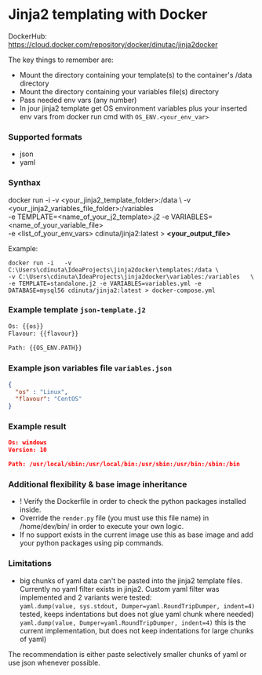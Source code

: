 # Jinja2 templating with Docker

DockerHub: https://cloud.docker.com/repository/docker/dinutac/jinja2docker  


The key things to remember are:   
* Mount the directory containing your template(s) to the container's /data directory
* Mount the directory containing your variables file(s) directory
* Pass needed env vars (any number)
* In jour jinja2 template get OS environment variables plus your inserted env vars from docker run cmd with ```OS_ENV.<your_env_var>```

### Supported formats
- json
- yaml

### Synthax
docker run -i   -v <your_jinja2_template_folder>:/data \ 
-v <your_jinja2_variables_file_folder>:/variables  \
-e TEMPLATE=<name_of_your_j2_template>.j2 -e VARIABLES=<name_of_your_variable_file> \
-e <list_of_your_env_vars> cdinuta/jinja2:latest > **<your_output_file>**

Example: 
```
docker run -i   -v C:\Users\cdinuta\IdeaProjects\jinja2docker\templates:/data \
-v C:\Users\cdinuta\IdeaProjects\jinja2docker\variables:/variables   \
-e TEMPLATE=standalone.j2 -e VARIABLES=variables.yml -e DATABASE=mysql56 cdinuta/jinja2:latest > docker-compose.yml
```

### Example template ```json-template.j2```
``` txt
Os: {{os}}
Flavour: {{flavour}}
   
Path: {{OS_ENV.PATH}}
```

### Example json variables file ```variables.json```
```json
{
  "os" : "Linux",
  "flavour": "CentOS"
}
```

### Example result  
```json
Os: windows
Version: 10

Path: /usr/local/sbin:/usr/local/bin:/usr/sbin:/usr/bin:/sbin:/bin
```

### Additional flexibility & base image inheritance
- ! Verify the Dockerfile in order to check the python packages installed inside.
- Override the ```render.py``` file (you must use this file name) in /home/dev/bin/ in order to execute your own logic.
- If no support exists in the current image use this as base image and add your python packages using pip commands.

### Limitations
- big chunks of yaml data can't be pasted into the jinja2 template files. Currently no yaml filter exists in jinja2.
 Custom yaml filter was implemented and 2 variants were tested:  
```yaml.dump(value, sys.stdout, Dumper=yaml.RoundTripDumper, indent=4)``` tested, keeps indentations but does not glue yaml chunk where needed)  
```yaml.dump(value, Dumper=yaml.RoundTripDumper, indent=4)```  this is the current implementation, but does not keep indentations for large chunks of yaml)  

The recommendation is either paste selectively smaller chunks of yaml or use json whenever possible.